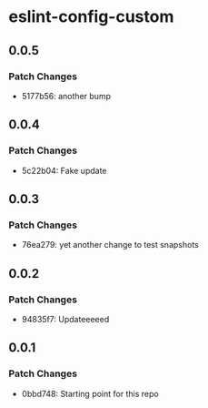 # eslint-config-custom

## 0.0.5

### Patch Changes

- 5177b56: another bump

## 0.0.4

### Patch Changes

- 5c22b04: Fake update

## 0.0.3

### Patch Changes

- 76ea279: yet another change to test snapshots

## 0.0.2

### Patch Changes

- 94835f7: Updateeeeed

## 0.0.1

### Patch Changes

- 0bbd748: Starting point for this repo
